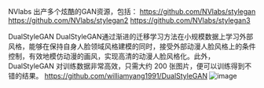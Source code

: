 NVlabs 出产多个炫酷的GAN资源，包括：
https://github.com/NVlabs/stylegan
https://github.com/NVlabs/stylegan2
https://github.com/NVlabs/stylegan3


DualStyleGAN
DualStyleGAN通过渐进的迁移学习方法在小规模数据上学习外部风格，能够在保持自身人脸领域风格建模的同时，接受外部动漫人脸风格上的条件控制，有效地模仿动漫的画风，实现高清的动漫人脸风格化。此外，DualStyleGAN 对训练数据非常高效，只需大约 200 张图片，便可以训练得到不错的结果。
https://github.com/williamyang1991/DualStyleGAN
![image](https://user-images.githubusercontent.com/28581565/190417967-61081853-df8a-4d38-9117-a548899dd6f6.png)

